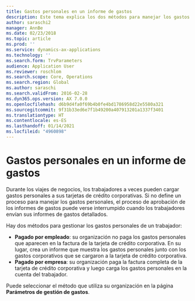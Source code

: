 ```yaml
---
title: Gastos personales en un informe de gastos
description: Este tema explica los dos métodos para manejar los gastos personales de un trabajador en Microsoft Dynamics 365 Finance.
author: saraschi2
manager: AnnBe
ms.date: 02/23/2018
ms.topic: article
ms.prod: ''
ms.service: dynamics-ax-applications
ms.technology: ''
ms.search.form: TrvParameters
audience: Application User
ms.reviewer: roschlom
ms.search.scope: Core, Operations
ms.search.region: Global
ms.author: saraschi
ms.search.validFrom: 2016-02-28
ms.dyn365.ops.version: AX 7.0.0
ms.openlocfilehash: d6b9d4fa0f69b4b0fe4bd1786958d22e5580a321
ms.sourcegitcommit: 9f31b33ed6e7f1b49200a407913201a1337f3401
ms.translationtype: HT
ms.contentlocale: es-ES
ms.lasthandoff: 01/14/2021
ms.locfileid: "4960898"
---
```

# <a name="personal-expenses-on-an-expense-report"></a>Gastos personales en un informe de gastos

Durante los viajes de negocios, los trabajadores a veces pueden cargar gastos personales a sus tarjetas de crédito corporativas. Si no define un proceso para manejar los gastos personales, el proceso de aprobación de los informes de gastos puede verse interrumpido cuando los trabajadores envían sus informes de gastos detallados. 

Hay dos métodos para gestionar los gastos personales de un trabajador:

- **Pagado por empleado**: su organización no paga los gastos personales que aparecen en la factura de la tarjeta de crédito corporativa. En su lugar, crea un informe que muestra los gastos personales junto con los gastos corporativos que se cargaron a la tarjeta de crédito corporativa.
- **Pagado por empresa**: su organización paga la factura completa de la tarjeta de crédito corporativa y luego carga los gastos personales en la cuenta del trabajador.

Puede seleccionar el método que utiliza su organización en la página **Parámetros de gestión de gastos**.
